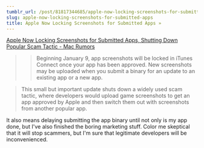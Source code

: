 ```yaml
---
tumblr_url: /post/81817344685/apple-now-locking-screenshots-for-submitted-apps
slug: apple-now-locking-screenshots-for-submitted-apps
title: Apple Now Locking Screenshots for Submitted Apps »
---
```

[Apple Now Locking Screenshots for Submitted Apps, Shutting Down Popular Scam Tactic - Mac Rumors](http://www.macrumors.com/2013/01/09/apple-now-locking-screenshots-for-submitted-apps-shutting-down-popular-scam-tactic/?utm_source=loopinsight.com&utm_medium=referral&utm_campaign=Feed%3A+loopinsight%2FKqJb+%28The+Loop%29)

>>Beginning January 9, app screenshots will be locked in iTunes Connect once your app has been approved. New screenshots may be uploaded when you submit a binary for an update to an existing app or a new app.

>This small but important update shuts down a widely used scam tactic, where developers would upload game screenshots to get an app approved by Apple and then switch them out with screenshots from another popular app.

It also means delaying submitting the app binary until not only is my app done, but I've also finished the boring marketing stuff. Color me skeptical that it will stop scammers, but I'm sure that legitimate developers will be inconvenienced.
